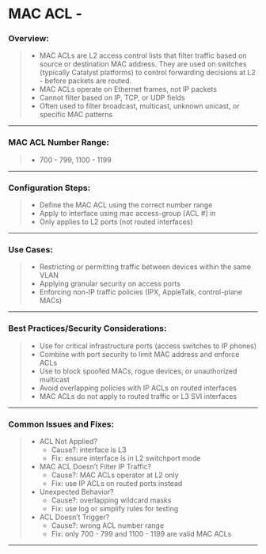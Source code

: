# MAC ACL -

### Overview:
> * MAC ACLs are L2 access control lists that filter traffic based on source or destination MAC address. They are used on switches (typically Catalyst platforms) to control forwarding decisions at L2 - before packets are routed.
> * MAC ACLs operate on Ethernet frames, not IP packets
> * Cannot filter based on IP, TCP, or UDP fields
> * Often used to filter broadcast, multicast, unknown unicast, or specific MAC patterns
---
### MAC ACL Number Range:
> * 700 - 799, 1100 - 1199
---
### Configuration Steps:
> * Define the MAC ACL using the correct number range
> * Apply to interface using mac access-group [ACL #] in
> * Only applies to L2 ports (not routed interfaces)
---
### Use Cases:
> * Restricting or permitting traffic between devices within the same VLAN
> * Applying granular security on access ports
> * Enforcing non-IP traffic policies (IPX, AppleTalk, control-plane MACs)
---
### Best Practices/Security Considerations:
> * Use for critical infrastructure ports (access switches to IP phones)
> * Combine with port security to limit MAC address and enforce ACLs
> * Use to block spoofed MACs, rogue devices, or unauthorized multicast
> * Avoid overlapping policies with IP ACLs on routed interfaces
> * MAC ACLs do not apply to routed traffic or L3 SVI interfaces
---
### Common Issues and Fixes:
> * ACL Not Applied?
>   * Cause?: interface is L3
>   * Fix: ensure interface is in L2 switchport mode
> * MAC ACL Doesn’t Filter IP Traffic?
>   * Cause?: MAC ACLs operator at L2 only
>   * Fix: use IP ACLs on routed ports instead
> * Unexpected Behavior?
>   * Cause?: overlapping wildcard masks
>   * Fix: use log or simplify rules for testing
> * ACL Doesn’t Trigger?
>   * Cause?: wrong ACL number range
>   * Fix: only 700 - 799 and 1100 - 1199 are valid MAC ACLs
---
